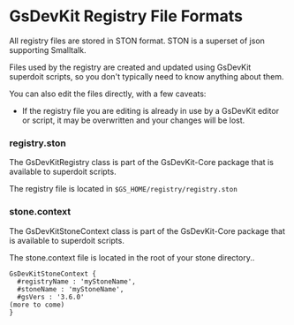 # GsDevKit Registry File Formats

All registry files are stored in STON format. STON is a superset of json supporting Smalltalk.

Files used by the registry are created and updated using GsDevKit superdoit scripts, so you don't typically need to know anything about them.

You can also edit the files directly, with a few caveats:

- If the registry file you are editing is already in use by a GsDevKit editor or script, it may be overwritten and your changes will be lost.


### registry.ston

The GsDevKitRegistry class is part of the GsDevKit-Core package that is available to superdoit scripts.

The registry file is located in `$GS_HOME/registry/registry.ston`


### stone.context

The GsDevKitStoneContext class is part of the GsDevKit-Core package that is available to superdoit scripts.

The stone.context file is located in the root of your stone directory..

```
GsDevKitStoneContext {
  #registryName : 'myStoneName',
  #stoneName : 'myStoneName',
  #gsVers : '3.6.0'
(more to come)
}
```
